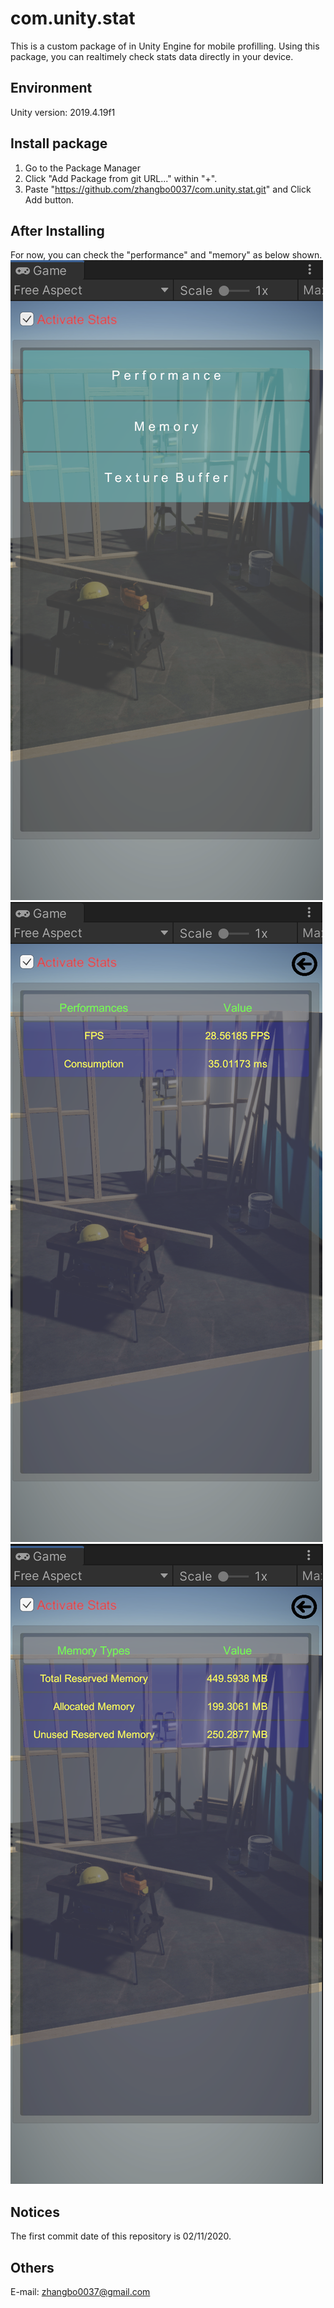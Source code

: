 # com.unity.stat
This is a custom package of in Unity Engine for mobile profilling.
Using this package, you can realtimely check stats data directly in your device.

## Environment
Unity version: 2019.4.19f1

## Install package
1. Go to the Package Manager 
2. Click "Add Package from git URL..." within "+".
3. Paste "https://github.com/zhangbo0037/com.unity.stat.git" and Click Add button.

## After Installing
For now, you can check the "performance" and "memory" as below shown. 
![Alt text](https://github.com/zhangbo0037/com.unity.stat/blob/master/ReadmeImages/Menu.png?raw=true "Performance")
![Alt text](https://github.com/zhangbo0037/com.unity.stat/blob/master/ReadmeImages/Performance.png?raw=true "Performance")
![Alt text](https://github.com/zhangbo0037/com.unity.stat/blob/master/ReadmeImages/Memory.png?raw=true "Memory")

## Notices
The first commit date of this repository is 02/11/2020.

## Others
E-mail: zhangbo0037@gmail.com
